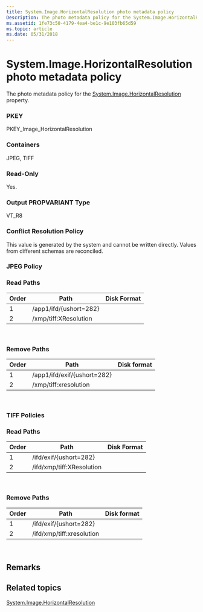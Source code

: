 ```yaml
---
title: System.Image.HorizontalResolution photo metadata policy
Description: The photo metadata policy for the System.Image.HorizontalResolution property.
ms.assetid: 1fe73c50-4179-4ea4-be1c-9e103fb65d59
ms.topic: article
ms.date: 05/31/2018
---
```


# System.Image.HorizontalResolution photo metadata policy

The photo metadata policy for the [System.Image.HorizontalResolution](https://msdn.microsoft.com/library/bb787460(VS.85).aspx) property.

### PKEY

PKEY\_Image\_HorizontalResolution

### Containers

JPEG, TIFF

### Read-Only

Yes.

### Output PROPVARIANT Type

VT\_R8

### Conflict Resolution Policy

This value is generated by the system and cannot be written directly. Values from different schemas are reconciled.

### JPEG Policy

### Read Paths



| Order | Path                   | Disk Format |
|-------|------------------------|-------------|
| 1     | /app1/ifd/{ushort=282} |             |
| 2     | /xmp/tiff:XResolution  |             |



 

### Remove Paths



| Order | Path                        | Disk format |
|-------|-----------------------------|-------------|
| 1     | /app1/ifd/exif/{ushort=282} |             |
| 2     | /xmp/tiff:xresolution       |             |



 

### TIFF Policies

### Read Paths



| Order | Path                      | Disk Format |
|-------|---------------------------|-------------|
| 1     | /ifd/exif/{ushort=282}    |             |
| 2     | /ifd/xmp/tiff:XResolution |             |



 

### Remove Paths



| Order | Path                      | Disk format |
|-------|---------------------------|-------------|
| 1     | /ifd/exif/{ushort=282}    |             |
| 2     | /ifd/xmp/tiff:xresolution |             |



 

## Remarks

## Related topics

<dl> <dt>

[System.Image.HorizontalResolution](https://msdn.microsoft.com/library/bb787460(VS.85).aspx)
</dt> </dl>

 

 



